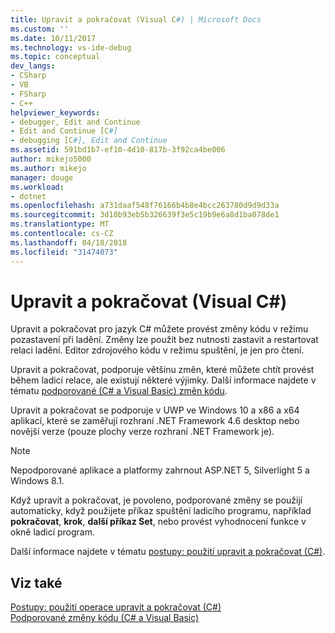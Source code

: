 ```yaml
---
title: Upravit a pokračovat (Visual C#) | Microsoft Docs
ms.custom: ''
ms.date: 10/11/2017
ms.technology: vs-ide-debug
ms.topic: conceptual
dev_langs:
- CSharp
- VB
- FSharp
- C++
helpviewer_keywords:
- debugger, Edit and Continue
- Edit and Continue [C#]
- debugging [C#], Edit and Continue
ms.assetid: 591bd1b7-ef10-4d10-817b-3f92ca4be006
author: mikejo5000
ms.author: mikejo
manager: douge
ms.workload:
- dotnet
ms.openlocfilehash: a731daaf548f76166b4b8e4bcc263780d9d9d33a
ms.sourcegitcommit: 3d10b93eb5b326639f3e5c19b9e6a8d1ba078de1
ms.translationtype: MT
ms.contentlocale: cs-CZ
ms.lasthandoff: 04/18/2018
ms.locfileid: "31474073"
---
```

# <a name="edit-and-continue-visual-c"></a>Upravit a pokračovat (Visual C#)
 Upravit a pokračovat pro jazyk C# můžete provést změny kódu v režimu pozastavení při ladění. Změny lze použít bez nutnosti zastavit a restartovat relaci ladění. Editor zdrojového kódu v režimu spuštění, je jen pro čtení.  
  
 Upravit a pokračovat, podporuje většinu změn, které můžete chtít provést během ladicí relace, ale existují některé výjimky. Další informace najdete v tématu [podporované (C# a Visual Basic) změn kódu](../debugger/supported-code-changes-csharp.md).  

 Upravit a pokračovat se podporuje v UWP ve Windows 10 a x86 a x64 aplikací, které se zaměřují rozhraní .NET Framework 4.6 desktop nebo novější verze (pouze plochy verze rozhraní .NET Framework je).

 > [!NOTE]
 > Nepodporované aplikace a platformy zahrnout ASP.NET 5, Silverlight 5 a Windows 8.1.
  
 Když upravit a pokračovat, je povoleno, podporované změny se použijí automaticky, když použijete příkaz spuštění ladicího programu, například **pokračovat**, **krok**, **další příkaz Set**, nebo provést vyhodnocení funkce v okně ladicí program.  
  
 Další informace najdete v tématu [postupy: použití upravit a pokračovat (C#)](../debugger/how-to-use-edit-and-continue-csharp.md).  
  
## <a name="see-also"></a>Viz také  
 [Postupy: použití operace upravit a pokračovat (C#)](../debugger/how-to-use-edit-and-continue-csharp.md)   
 [Podporované změny kódu (C# a Visual Basic)](../debugger/supported-code-changes-csharp.md)